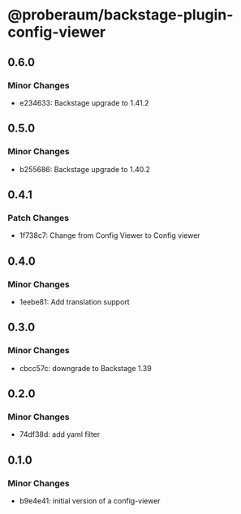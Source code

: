 # @proberaum/backstage-plugin-config-viewer

## 0.6.0

### Minor Changes

- e234633: Backstage upgrade to 1.41.2

## 0.5.0

### Minor Changes

- b255686: Backstage upgrade to 1.40.2

## 0.4.1

### Patch Changes

- 1f738c7: Change from Config Viewer to Config viewer

## 0.4.0

### Minor Changes

- 1eebe81: Add translation support

## 0.3.0

### Minor Changes

- cbcc57c: downgrade to Backstage 1.39

## 0.2.0

### Minor Changes

- 74df38d: add yaml filter

## 0.1.0

### Minor Changes

- b9e4e41: initial version of a config-viewer
